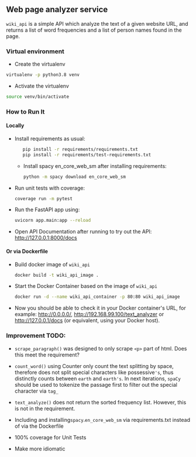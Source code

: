 ## Web page analyzer service

`wiki_api` is a simple API which analyze the text of a given website URL, and returns a list of word frequencies 
and a list of person names found in the page.

### Virtual environment
- Create the virtualenv
```bash 
virtualenv -p python3.8 venv
```
- Activate the virtualenv
```bash
source venv/bin/activate
```

### How to Run It
#### Locally
- Install requirements as usual:
    ```bash
       pip install -r requirements/requirements.txt
       pip install -r requirements/test-requirements.txt
    ```
  - Install spacy en_core_web_sm after installing requirements:
    ```bash
    python -m spacy download en_core_web_sm
    ```

- Run unit tests with coverage:
  ```bash
  coverage run -m pytest
  ```
- Run the FastAPI app using:
  ```bash
  uvicorn app.main:app --reload
  ```
- Open API Documentation after running to try out the API: http://127.0.0.1:8000/docs


#### Or via Dockerfile
- Build docker image of `wiki_api`
  ```bash
  docker build -t wiki_api_image .
  ```
- Start the Docker Container based on the image of `wiki_api`
  ```bash
  docker run -d --name wiki_api_container -p 80:80 wiki_api_image
  ```
- Now you should be able to check it in your Docker container's URL, for example: http://0.0.0.0/, 
http://192.168.99.100/text_analyzer or http://127.0.0.1/docs (or equivalent, using your Docker host).

### Improvement TODO:

- `scrape_paragraph()` was designed to only scrape `<p>` part of html. Does this meet the requirement?

- `count_word()` using Counter only count the text splitting by space, therefore does not split special characters like
possessive`'s`, thus distinctly counts between `earth` and `earth's`. In next iterations, `spaCy` should be used to tokenize 
the passage first to filter out the special character via `tag_`

- `text_analyze()` does not  return the sorted frequency list. However, this is not in the requirement.

- Including and installing`spacy`.`en_core_web_sm` via requirements.txt instead of via the Dockerfile

- 100% coverage for Unit Tests

- Make more idiomatic